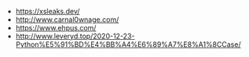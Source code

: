 - https://xsleaks.dev/
- http://www.carnal0wnage.com/
- https://www.ehpus.com/
- http://www.leveryd.top/2020-12-23-Python%E5%91%BD%E4%BB%A4%E6%89%A7%E8%A1%8CCase/
